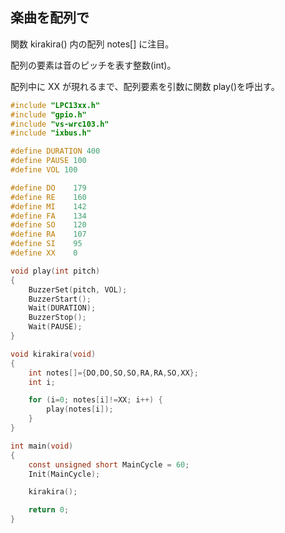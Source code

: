 ## 楽曲を配列で

関数 kirakira() 内の配列 notes[] に注目。

配列の要素は音のピッチを表す整数(int)。

配列中に XX が現れるまで、配列要素を引数に関数 play()を呼出す。

````c
#include "LPC13xx.h"
#include "gpio.h"
#include "vs-wrc103.h"
#include "ixbus.h"

#define DURATION 400
#define PAUSE 100
#define VOL 100

#define DO    179
#define RE    160
#define MI    142
#define FA    134
#define SO    120
#define RA    107
#define SI    95
#define XX    0

void play(int pitch)
{
	BuzzerSet(pitch, VOL);
	BuzzerStart();
	Wait(DURATION);
	BuzzerStop();
	Wait(PAUSE);
}

void kirakira(void)
{
	int notes[]={DO,DO,SO,SO,RA,RA,SO,XX};
	int i;

	for (i=0; notes[i]!=XX; i++) {
		play(notes[i]);
	}
}

int main(void)
{
	const unsigned short MainCycle = 60;
	Init(MainCycle);

	kirakira();

	return 0;
}
````
